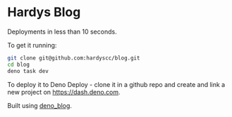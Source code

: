 # Hardys Blog

Deployments in less than 10 seconds.

To get it running:

```sh
git clone git@github.com:hardyscc/blog.git
cd blog
deno task dev
```

To deploy it to Deno Deploy - clone it in a github repo and create and link a
new project on https://dash.deno.com.

Built using [deno_blog](https://github.com/denoland/deno_blog).
